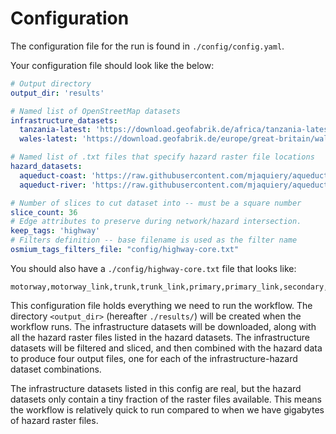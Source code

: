 # Configuration

The configuration file for the run is found in `./config/config.yaml`.

Your configuration file should look like the below:

```yaml
# Output directory
output_dir: 'results'

# Named list of OpenStreetMap datasets
infrastructure_datasets:
  tanzania-latest: 'https://download.geofabrik.de/africa/tanzania-latest.osm.pbf'
  wales-latest: 'https://download.geofabrik.de/europe/great-britain/wales-latest.osm.pbf'

# Named list of .txt files that specify hazard raster file locations
hazard_datasets:
  aqueduct-coast: 'https://raw.githubusercontent.com/mjaquiery/aqueduct/main/tiffs.txt'
  aqueduct-river: 'https://raw.githubusercontent.com/mjaquiery/aqueduct/main/rivers.txt'

# Number of slices to cut dataset into -- must be a square number
slice_count: 36
# Edge attributes to preserve during network/hazard intersection.
keep_tags: 'highway'
# Filters definition -- base filename is used as the filter name
osmium_tags_filters_file: "config/highway-core.txt"
```

You should also have a `./config/highway-core.txt` file that looks like:
```text
motorway,motorway_link,trunk,trunk_link,primary,primary_link,secondary,secondary_link
```

This configuration file holds everything we need to run the workflow.
The directory `<output_dir>` (hereafter `./results/`) will be created when the workflow runs.
The infrastructure datasets will be downloaded, along with all the hazard raster 
files listed in the hazard datasets.
The infrastructure datasets will be filtered and sliced, and then combined with
the hazard data to produce four output files, one for each of the 
infrastructure-hazard dataset combinations.

The infrastructure datasets listed in this config are real, but the hazard datasets
only contain a tiny fraction of the raster files available. 
This means the workflow is relatively quick to run compared to 
when we have gigabytes of hazard raster files.
